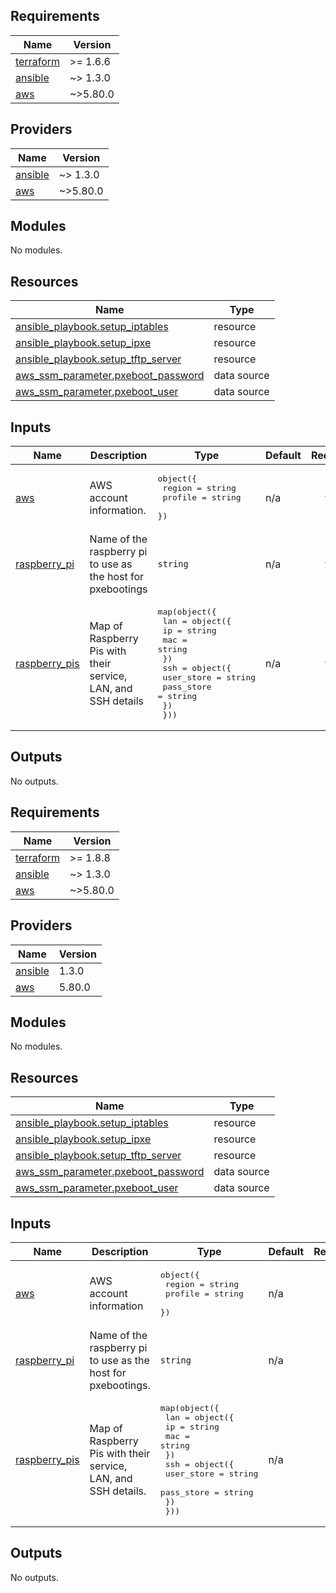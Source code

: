 ## Requirements

| Name | Version |
|------|---------|
| <a name="requirement_terraform"></a> [terraform](#requirement\_terraform) | >= 1.6.6 |
| <a name="requirement_ansible"></a> [ansible](#requirement\_ansible) | ~> 1.3.0 |
| <a name="requirement_aws"></a> [aws](#requirement\_aws) | ~>5.80.0 |

## Providers

| Name | Version |
|------|---------|
| <a name="provider_ansible"></a> [ansible](#provider\_ansible) | ~> 1.3.0 |
| <a name="provider_aws"></a> [aws](#provider\_aws) | ~>5.80.0 |

## Modules

No modules.

## Resources

| Name | Type |
|------|------|
| [ansible_playbook.setup_iptables](https://registry.terraform.io/providers/ansible/ansible/latest/docs/resources/playbook) | resource |
| [ansible_playbook.setup_ipxe](https://registry.terraform.io/providers/ansible/ansible/latest/docs/resources/playbook) | resource |
| [ansible_playbook.setup_tftp_server](https://registry.terraform.io/providers/ansible/ansible/latest/docs/resources/playbook) | resource |
| [aws_ssm_parameter.pxeboot_password](https://registry.terraform.io/providers/hashicorp/aws/latest/docs/data-sources/ssm_parameter) | data source |
| [aws_ssm_parameter.pxeboot_user](https://registry.terraform.io/providers/hashicorp/aws/latest/docs/data-sources/ssm_parameter) | data source |

## Inputs

| Name | Description | Type | Default | Required |
|------|-------------|------|---------|:--------:|
| <a name="input_aws"></a> [aws](#input\_aws) | AWS account information. | <pre>object({<br>    region  = string<br>    profile = string<br>  })</pre> | n/a | yes |
| <a name="input_raspberry_pi"></a> [raspberry\_pi](#input\_raspberry\_pi) | Name of the raspberry pi to use as the host for pxebootings | `string` | n/a | yes |
| <a name="input_raspberry_pis"></a> [raspberry\_pis](#input\_raspberry\_pis) | Map of Raspberry Pis with their service, LAN, and SSH details | <pre>map(object({<br>    lan = object({<br>      ip  = string<br>      mac = string<br>    })<br>    ssh = object({<br>      user_store = string<br>      pass_store = string<br>    })<br>  }))</pre> | n/a | yes |

## Outputs

No outputs.

<!-- BEGIN_TF_DOCS -->
## Requirements

| Name | Version |
|------|---------|
| <a name="requirement_terraform"></a> [terraform](#requirement\_terraform) | >= 1.8.8 |
| <a name="requirement_ansible"></a> [ansible](#requirement\_ansible) | ~> 1.3.0 |
| <a name="requirement_aws"></a> [aws](#requirement\_aws) | ~>5.80.0 |

## Providers

| Name | Version |
|------|---------|
| <a name="provider_ansible"></a> [ansible](#provider\_ansible) | 1.3.0 |
| <a name="provider_aws"></a> [aws](#provider\_aws) | 5.80.0 |

## Modules

No modules.

## Resources

| Name | Type |
|------|------|
| [ansible_playbook.setup_iptables](https://registry.terraform.io/providers/ansible/ansible/latest/docs/resources/playbook) | resource |
| [ansible_playbook.setup_ipxe](https://registry.terraform.io/providers/ansible/ansible/latest/docs/resources/playbook) | resource |
| [ansible_playbook.setup_tftp_server](https://registry.terraform.io/providers/ansible/ansible/latest/docs/resources/playbook) | resource |
| [aws_ssm_parameter.pxeboot_password](https://registry.terraform.io/providers/hashicorp/aws/latest/docs/data-sources/ssm_parameter) | data source |
| [aws_ssm_parameter.pxeboot_user](https://registry.terraform.io/providers/hashicorp/aws/latest/docs/data-sources/ssm_parameter) | data source |

## Inputs

| Name | Description | Type | Default | Required |
|------|-------------|------|---------|:--------:|
| <a name="input_aws"></a> [aws](#input\_aws) | AWS account information | <pre>object({<br/>    region  = string<br/>    profile = string<br/>  })</pre> | n/a | yes |
| <a name="input_raspberry_pi"></a> [raspberry\_pi](#input\_raspberry\_pi) | Name of the raspberry pi to use as the host for pxebootings. | `string` | n/a | yes |
| <a name="input_raspberry_pis"></a> [raspberry\_pis](#input\_raspberry\_pis) | Map of Raspberry Pis with their service, LAN, and SSH details. | <pre>map(object({<br/>    lan = object({<br/>      ip  = string<br/>      mac = string<br/>    })<br/>    ssh = object({<br/>      user_store = string<br/>      pass_store = string<br/>    })<br/>  }))</pre> | n/a | yes |

## Outputs

No outputs.
<!-- END_TF_DOCS -->